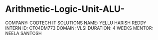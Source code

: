 # Arithmetic-Logic-Unit-ALU-
COMPANY: CODTECH IT SOLUTIONS
NAME: YELLU HARISH REDDY
INTERN ID: CT04DM773
DOMAIN: VLSI
DURATION: 4 WEEKS
MENTOR: NEELA SANTOSH
